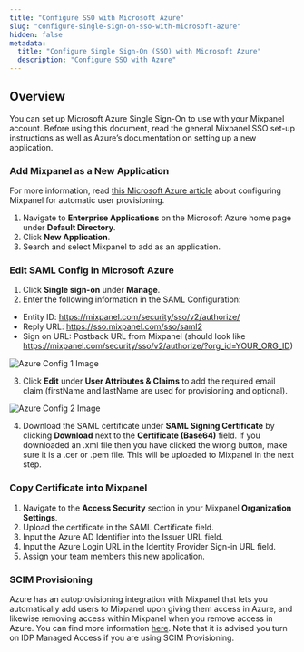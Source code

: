 ```yaml
---
title: "Configure SSO with Microsoft Azure"
slug: "configure-single-sign-on-sso-with-microsoft-azure"
hidden: false
metadata: 
  title: "Configure Single Sign-On (SSO) with Microsoft Azure"
  description: "Configure SSO with Azure"
---
```


## Overview

You can set up Microsoft Azure Single Sign-On to use with your Mixpanel account. Before using this document, read the general Mixpanel SSO set-up instructions as well as Azure’s documentation on setting up a new application. 

### Add Mixpanel as a New Application

For more information, read [this Microsoft Azure article](https://docs.microsoft.com/en-us/azure/active-directory/saas-apps/mixpanel-provisioning-tutorial) about configuring Mixpanel for automatic user provisioning. 

1. Navigate to **Enterprise Applications** on the Microsoft Azure home page under **Default Directory**.
2. Click **New Application**.
3. Search and select Mixpanel to add as an application.

### Edit SAML Config in Microsoft Azure

1. Click **Single sign-on** under **Manage**.
2. Enter the following information in the SAML Configuration:
- Entity ID: https://mixpanel.com/security/sso/v2/authorize/
- Reply URL: https://sso.mixpanel.com/sso/saml2
- Sign on URL: Postback URL from Mixpanel (should look like https://mixpanel.com/security/sso/v2/authorize/?org_id=YOUR_ORG_ID)
  
![Azure Config 1 Image](https://raw.githubusercontent.com/ranic/mixpanel-docs/main/media/Admin/Azure/azure_config1.png)

  
3. Click **Edit** under **User Attributes & Claims** to add the required email claim (firstName and lastName are used for provisioning and optional).
  
![Azure Config 2 Image](https://raw.githubusercontent.com/ranic/mixpanel-docs/main/media/Admin/Azure/azure_config2.png)
  
4. Download the SAML certificate under **SAML Signing Certificate** by clicking **Download** next to the **Certificate (Base64)** field. If you downloaded an .xml file then you have clicked the wrong button, make sure it is a .cer or .pem file. This will be uploaded to Mixpanel in the next step.

### Copy Certificate into Mixpanel

1. Navigate to the **Access Security** section in your Mixpanel **Organization Settings**.
2. Upload the certificate in the SAML Certificate field. 
3. Input the Azure AD Identifier into the Issuer URL field.
4. Input the Azure Login URL in the Identity Provider Sign-in URL field. 
5. Assign your team members this new application.
    
### SCIM Provisioning
  
Azure has an autoprovisioning integration with Mixpanel that lets you automatically add users to Mixpanel upon giving them access in Azure, and likewise removing access within Mixpanel when you remove access in Azure. You can find more information [here](https://learn.microsoft.com/en-us/azure/active-directory/saas-apps/mixpanel-provisioning-tutorial). Note that it is advised you turn on IDP Managed Access if you are using SCIM Provisioning.
